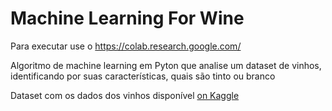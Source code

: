 # Machine Learning For Wine

Para executar use o https://colab.research.google.com/

Algoritmo de machine learning em Pyton que analise um dataset de vinhos, identificando por suas características, quais são tinto ou branco

Dataset com os dados dos vinhos disponível [on Kaggle](https://www.kaggle.com/dell4010/wine-dataset)


